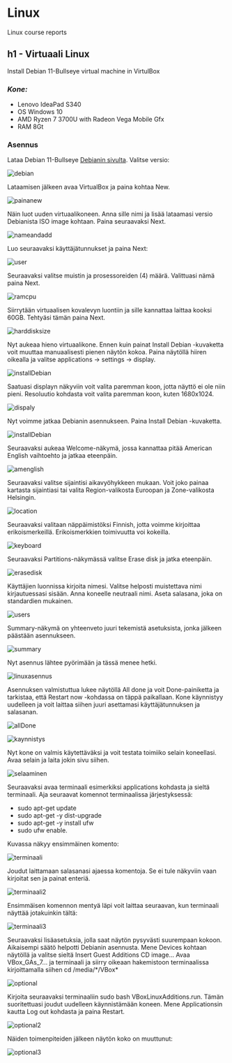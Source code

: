 # Linux
Linux course reports

## h1 - Virtuaali Linux

Install Debian 11-Bullseye virtual machine in VirtulBox

### *Kone:*
- Lenovo IdeaPad S340
- OS Windows 10
- AMD Ryzen 7 3700U with Radeon Vega Mobile Gfx 
- RAM 8Gt

### Asennus

Lataa Debian 11-Bullseye [Debianin sivulta](https://cdimage.debian.org/images/unofficial/non-free/images-including-firmware/current-live/amd64/iso-hybrid/).
Valitse versio:

![debian](https://user-images.githubusercontent.com/112398757/213287022-89a2cc06-e1dd-49c0-a770-be7ca019ebac.JPG)


Lataamisen jälkeen avaa VirtualBox ja paina kohtaa New.

![painanew](https://user-images.githubusercontent.com/112398757/213287365-b0901ffd-029b-460b-a28e-b1bb58dec628.JPG)


Näin luot uuden virtuaalikoneen. Anna sille nimi ja lisää lataamasi versio Debianista ISO image kohtaan. Paina seuraavaksi Next.

![nameandadd](https://user-images.githubusercontent.com/112398757/213287715-0bee0c9e-cee9-4278-af9b-d655fe9104a9.JPG)


Luo seuraavaksi käyttäjätunnukset ja paina Next:

![user](https://user-images.githubusercontent.com/112398757/213288693-aadcebc0-e67c-40ea-bf1c-4feb57e805c0.JPG)


Seuraavaksi valitse muistin ja prosessoreiden (4) määrä. Valittuasi nämä paina Next.

![ramcpu](https://user-images.githubusercontent.com/112398757/213289090-e76eeb04-551a-4eec-954c-16261d01bcc1.JPG)


Siirrytään virtuaalisen kovalevyn luontiin ja sille kannattaa laittaa kooksi 60GB. Tehtyäsi tämän paina Next.

![harddisksize](https://user-images.githubusercontent.com/112398757/213289426-6f77d654-3a42-4907-991b-8fa3e02d1b3e.JPG)


Nyt aukeaa hieno virtuaalikone. Ennen kuin painat Install Debian -kuvaketta voit muuttaa manuaalisesti pienen näytön kokoa. Paina näytöllä hiiren oikealla ja valitse applications -> settings -> display.

![installDebian](https://user-images.githubusercontent.com/112398757/213289882-1765a9a5-2950-4c84-bfda-acf1f0d9a50e.JPG)


Saatuasi displayn näkyviin voit valita paremman koon, jotta näyttö ei ole niin pieni. Resoluutio kohdasta voit valita paremman koon, kuten 1680x1024.

![dispaly](https://user-images.githubusercontent.com/112398757/213290186-a9638b5d-2651-4f4f-8f74-a65b1cdc1b6d.JPG)


Nyt voimme jatkaa Debianin asennukseen. Paina Install Debian -kuvaketta.

![installDebian](https://user-images.githubusercontent.com/112398757/213290409-b4f43c05-3c0e-4ed2-8df9-16f0a66e41e9.JPG)


Seuraavaksi aukeaa Welcome-näkymä, jossa kannattaa pitää American English vaihtoehto ja jatkaa eteenpäin.

![amenglish](https://user-images.githubusercontent.com/112398757/213290671-910542bd-83bf-428e-b1a4-17280ea45e28.JPG)


Seuraavaksi valitse sijaintisi aikavyöhykkeen mukaan. Voit joko painaa kartasta sijaintiasi tai valita Region-valikosta Euroopan ja Zone-valikosta Helsingin.

![location](https://user-images.githubusercontent.com/112398757/213290948-f5b8a461-58f1-4a4a-8eda-a80cc4454a62.JPG)


Seuraavaksi valitaan näppäimistöksi Finnish, jotta voimme kirjoittaa erikoismerkeillä. Erikoismerkkien toimivuutta voi kokeilla.

![keyboard](https://user-images.githubusercontent.com/112398757/213291201-94521e3f-0bd6-4591-9aa7-4e26b420459c.JPG)


Seuraavaksi Partitions-näkymässä valitse Erase disk ja jatka eteenpäin.

![erasedisk](https://user-images.githubusercontent.com/112398757/213291831-b2b32200-68d2-4d02-acb1-f950d25971d1.JPG)


Käyttäjien luonnissa kirjoita nimesi. Valitse helposti muistettava nimi kirjautuessasi sisään. Anna koneelle neutraali nimi. Aseta salasana, joka on standardien mukainen.

![users](https://user-images.githubusercontent.com/112398757/213292193-cb45bb82-d794-4bd0-9a42-158ad3b2721a.JPG)


Summary-näkymä on yhteenveto juuri tekemistä asetuksista, jonka jälkeen päästään asennukseen.

![summary](https://user-images.githubusercontent.com/112398757/213292393-6dea2691-a700-4283-850f-04576423f3ff.JPG)

Nyt asennus lähtee pyörimään ja tässä menee hetki.

![linuxasennus](https://user-images.githubusercontent.com/112398757/213292663-3d587f46-65de-45dc-b9de-26c0cc44646d.JPG)

Asennuksen valmistuttua lukee näytöllä All done ja voit Done-painiketta ja tarkistaa, että Restart now -kohdassa on täppä paikallaan. Kone käynnistyy uudelleen ja voit laittaa siihen juuri asettamasi käyttäjätunnuksen ja salasanan.

![allDone](https://user-images.githubusercontent.com/112398757/213293611-4b62df20-61d2-4edb-b40b-390d3ab00eb3.JPG)


![kaynnistys](https://user-images.githubusercontent.com/112398757/213293641-997681df-1e59-4d5e-b40e-721821491295.JPG)


Nyt kone on valmis käytettäväksi ja voit testata toimiiko selain koneellasi. Avaa selain ja laita jokin sivu siihen.

![selaaminen](https://user-images.githubusercontent.com/112398757/213293858-a633a449-4174-4aa1-afcb-669e6033a8a8.JPG)


Seuraavaksi avaa terminaali esimerkiksi applications kohdasta ja sieltä terminaali. Aja seuraavat komennot terminaalissa järjestyksessä:
- sudo apt-get update
- sudo apt-get -y dist-upgrade
- sudo apt-get -y install ufw
- sudo ufw enable.

Kuvassa näkyy ensimmäinen komento:

![terminaali](https://user-images.githubusercontent.com/112398757/213294038-400b9a35-2d4d-4960-9d5f-7013aeb4aa91.JPG)


Joudut laittamaan salasanasi ajaessa komentoja. Se ei tule näkyviin vaan kirjoitat sen ja painat enteriä.

![terminaali2](https://user-images.githubusercontent.com/112398757/213294719-5fba68d5-5a33-4e07-bea6-67d461f7f936.JPG)


Ensimmäisen komennon mentyä läpi voit laittaa seuraavan, kun terminaali näyttää jotakuinkin tältä:

![terminaali3](https://user-images.githubusercontent.com/112398757/213294900-669b3c94-8840-4c9c-a643-8e6ac4110d1e.JPG)


Seuraavaksi lisäasetuksia, jolla saat näytön pysyvästi suurempaan kokoon. Aikaisempi säätö helpotti Debianin asennusta. Mene Devices kohtaan näytöllä ja valitse sieltä Insert Guest Additions CD image...
Avaa VBox_GAs_7... ja terminaali ja siirry oikeaan hakemistoon terminaalissa kirjoittamalla siihen cd /media/\*/VBox\*

![optional](https://user-images.githubusercontent.com/112398757/213295759-a54d3f44-61fb-4e84-83eb-e00f07a180ee.JPG)


Kirjoita seuraavaksi terminaaliin sudo bash VBoxLinuxAdditions.run. Tämän suoritettuasi joudut uudelleen käynnistämään koneen. Mene Applicationsin kautta Log out kohdasta ja paina Restart.

![optional2](https://user-images.githubusercontent.com/112398757/213296451-b280962e-fdf6-4922-bf9f-ef22a13e281d.JPG)


Näiden toimenpiteiden jälkeen näytön koko on muuttunut:

![optional3](https://user-images.githubusercontent.com/112398757/213296547-6dd43ec7-560e-46d7-a9d0-9e0895e41255.JPG)

